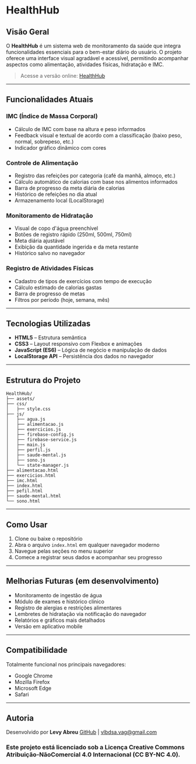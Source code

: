 # HealthHub

## Visão Geral

O **HealthHub** é um sistema web de monitoramento da saúde que integra funcionalidades essenciais para o bem-estar diário do usuário. O projeto oferece uma interface visual agradável e acessível, permitindo acompanhar aspectos como alimentação, atividades físicas, hidratação e IMC.

> Acesse a versão online: [HealthHub](https://levyabreu.github.io/HealthHub/)

---

## Funcionalidades Atuais

### IMC (Índice de Massa Corporal)

* Cálculo de IMC com base na altura e peso informados
* Feedback visual e textual de acordo com a classificação (baixo peso, normal, sobrepeso, etc.)
* Indicador gráfico dinâmico com cores

### Controle de Alimentação

* Registro das refeições por categoria (café da manhã, almoço, etc.)
* Cálculo automático de calorias com base nos alimentos informados
* Barra de progresso da meta diária de calorias
* Histórico de refeições no dia atual
* Armazenamento local (LocalStorage)

### Monitoramento de Hidratação

* Visual de copo d'água preenchível
* Botões de registro rápido (250ml, 500ml, 750ml)
* Meta diária ajustável
* Exibição da quantidade ingerida e da meta restante
* Histórico salvo no navegador

### Registro de Atividades Físicas

* Cadastro de tipos de exercícios com tempo de execução
* Cálculo estimado de calorias gastas
* Barra de progresso de metas
* Filtros por período (hoje, semana, mês)

---

## Tecnologias Utilizadas

* **HTML5** – Estrutura semântica
* **CSS3** – Layout responsivo com Flexbox e animações
* **JavaScript (ES6)** – Lógica de negócio e manipulação de dados
* **LocalStorage API** – Persistência dos dados no navegador

---

## Estrutura do Projeto

```
HealthHub/
├── assets/           
├── css/
│   ├── style.css      
├── js/
│   ├── agua.js
│   ├── alimentacao.js
│   ├── exercicios.js
│   ├── firebase-config.js
│   ├── firebase-service.js
│   ├── main.js
│   ├── perfil.js
│   ├── saude-mental.js
│   ├── sono.js
│   └── state-manager.js
├── alimentacao.html
├── exercicios.html
├── imc.html
├── index.html
├── pefil.html
├── saude-mental.html
└── sono.html
```

---

## Como Usar

1. Clone ou baixe o repositório
2. Abra o arquivo `index.html` em qualquer navegador moderno
3. Navegue pelas seções no menu superior
4. Comece a registrar seus dados e acompanhar seu progresso

---

## Melhorias Futuras (em desenvolvimento)

* Monitoramento de ingestão de água
* Módulo de exames e histórico clínico
* Registro de alergias e restrições alimentares
* Lembretes de hidratação via notificação do navegador
* Relatórios e gráficos mais detalhados
* Versão em aplicativo mobile

---

## Compatibilidade

Totalmente funcional nos principais navegadores:

* Google Chrome
* Mozilla Firefox
* Microsoft Edge
* Safari

---

## Autoria

Desenvolvido por **Levy Abreu**
[GitHub](https://github.com/LevyAbreu) | [vlbdsa.vag@gmail.com](mailto:vlbdsa.vag@gmail.com)

### Este projeto está licenciado sob a Licença Creative Commons Atribuição-NãoComercial 4.0 Internacional (CC BY-NC 4.0).